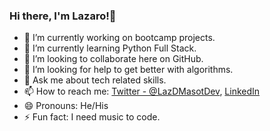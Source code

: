 ### Hi there, I'm Lazaro!👋 

- 🔭 I’m currently working on bootcamp projects.
- 🌱 I’m currently learning Python Full Stack.
- 👯 I’m looking to collaborate here on GitHub.
- 🤔 I’m looking for help to get better with algorithms.
- 💬 Ask me about tech related skills.
- 📫 How to reach me: [Twitter - @LazDMasotDev](https://twitter.com/LazDMasotDev), [LinkedIn](https//www.linkedin.com/in/lazaro-d-masot)
- 😄 Pronouns: He/His
- ⚡ Fun fact: I need music to code.
